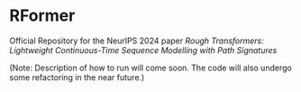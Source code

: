 # RFormer
Official Repository for the NeurIPS 2024 paper *Rough Transformers: Lightweight Continuous-Time Sequence Modelling with Path Signatures*

(Note: Description of how to run will come soon. The code will also undergo some refactoring in the near future.)
